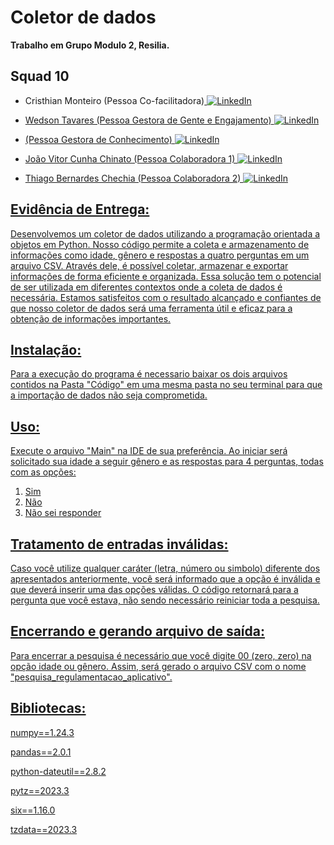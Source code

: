 # Coletor de dados

**Trabalho em Grupo Modulo 2, Resilia.**
 
## Squad 10 

- Cristhian Monteiro (Pessoa Co-facilitadora)<a href="https://www.linkedin.com/in/cristhian-monteiro/">
        <img src="https://img.shields.io/badge/LinkedIn-blue?style=flat-square&logo=linkedin" alt="LinkedIn">

- Wedson Tavares (Pessoa Gestora de Gente e Engajamento)<a href="https://www.linkedin.com/in/wedson-tavares-0a7961261/">
        <img src="https://img.shields.io/badge/LinkedIn-blue?style=flat-square&logo=linkedin" alt="LinkedIn">
        
- (Pessoa Gestora de Conhecimento)<a href="https://www.linkedin.com/">
        <img src="https://img.shields.io/badge/LinkedIn-blue?style=flat-square&logo=linkedin" alt="LinkedIn">

- João Vitor Cunha Chinato (Pessoa Colaboradora 1) <a href="https://www.linkedin.com/in/joao-vitor-cunha-chinato/">
        <img src="https://img.shields.io/badge/LinkedIn-blue?style=flat-square&logo=linkedin" alt="LinkedIn">

- Thiago Bernardes Chechia (Pessoa Colaboradora 2) <a href="https://www.linkedin.com/in/thiagochechia/">
        <img src="https://img.shields.io/badge/LinkedIn-blue?style=flat-square&logo=linkedin" alt="LinkedIn">



## Evidência de Entrega:

Desenvolvemos um coletor de dados utilizando a programação orientada a objetos em Python. Nosso código permite a coleta e armazenamento de informações como idade, gênero e respostas a quatro perguntas em um arquivo CSV.
Através dele, é possível coletar, armazenar e exportar informações de forma eficiente e organizada. Essa solução tem o potencial de ser utilizada em diferentes contextos onde a coleta de dados é necessária.
Estamos satisfeitos com o resultado alcançado e confiantes de que nosso coletor de dados será uma ferramenta útil e eficaz para a obtenção de informações importantes.

## Instalação:

Para a execução do programa é necessario baixar os dois arquivos contidos na Pasta "Código" em uma mesma pasta no seu terminal para que a importação de dados não seja comprometida.

## Uso:
Execute o arquivo "Main" na IDE de sua preferência.
Ao iniciar será solicitado sua idade a seguir gênero e as respostas para 4 perguntas, todas com as opções:

1. Sim
2. Não
3. Não sei responder

## Tratamento de entradas inválidas:
Caso você utilize qualquer caráter (letra, número ou simbolo) diferente dos apresentados anteriormente, você será informado que a opção é inválida e que deverá inserir uma das opções válidas. O código retornará para a pergunta que você estava, não sendo necessário reiniciar toda a pesquisa.

## Encerrando e gerando arquivo de saída:
Para encerrar a pesquisa é necessário que você digite 00 (zero, zero) na opção idade ou gênero.
Assim, será gerado o arquivo CSV com o nome "pesquisa_regulamentacao_aplicativo".

## Bibliotecas: 

numpy==1.24.3

pandas==2.0.1

python-dateutil==2.8.2

pytz==2023.3

six==1.16.0

tzdata==2023.3
